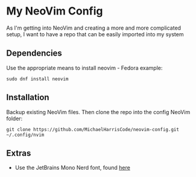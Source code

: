 # My NeoVim Config

As I'm getting into NeoVim and creating a more and more complicated setup, I want to have a repo that can be easily imported into my system

Dependencies
-

Use the appropriate means to install neovim - Fedora example:

`sudo dnf install neovim `

Installation
-

Backup existing NeoVim files. Then clone the repo into the config NeoVim folder:

`git clone https://github.com/MichaelHarrisCode/neovim-config.git ~/.config/nvim`

Extras 
-
* Use the JetBrains Mono Nerd font, found [here](https://www.nerdfonts.com/font-downloads)
